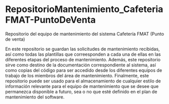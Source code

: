 # RepositorioMantenimiento_CafeteriaFMAT-PuntoDeVenta
Repositorio del equipo de mantenimiento del sistema Cafetería FMAT (Punto de venta)

En este repositorio se guardan las solicitudes de mantenimiento recibidas, así como todas las plantillas que correesponden a cada una de ellas en las diferentes etapas del proceso de mantenimiento.
Además, este repositorio sirve como destino de la documentación correspondiente al sistema, así como copias del código para ser accedido desde los diferentes equipos de trabajo de los miembros del área de mantenimiento. 
Finalmente, este repositorio puede ser usado para el almacenamiento de cualquier estilo de información relevante para el equipo de mantenimiento que se desee que permanezca disponible a futuro, sea o no que esté definido en el plan de mantenimiento del software.
